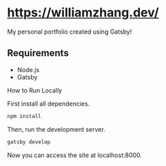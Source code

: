 # https://williamzhang.dev/
My personal portfolio created using Gatsby!

## Requirements
* Node.js
* Gatsby

How to Run Locally

First install all dependencies.
```bash
npm install
```
Then, run the development server.
```bash
gatsby develop
```
Now you can access the site at localhost:8000.
